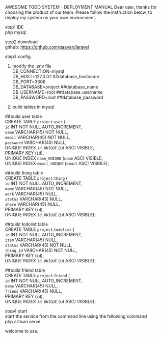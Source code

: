 AWESOME TODO SYSTEM - DEPLOYMENT MANUAL
Dear user, thanks for choosing the product of our team. Please follow the instruction below, to deploy my system on your own environment.

step1  IDE  
php  mysql 

step2  download   
github:	https://github.com/qazyan/laravel

step3  config  
1.  modify the .env file  
DB_CONNECTION=mysql	  
DB_HOST=127.0.0.1 	##database_hostname  
DB_PORT=3306		  
DB_DATABASE=project	##database_name   
DB_USERNAME=root	##database_username  
DB_PASSWORD=root	##database_password  

2.  build tables in mysql   

##build user table   
CREATE TABLE `project`.`user` (   
  `id` INT NOT NULL AUTO_INCREMENT,   
  `name` VARCHAR(45) NOT NULL,   
  `email` VARCHAR(45) NOT NULL,   
  `password` VARCHAR(45) NULL,   
  UNIQUE INDEX `id_UNIQUE` (`id` ASC) VISIBLE,   
  PRIMARY KEY (`id`),   
  UNIQUE INDEX `name_UNIQUE` (`name` ASC) VISIBLE,   
  UNIQUE INDEX `email_UNIQUE` (`email` ASC) VISIBLE);   
  
##build thing table   
CREATE TABLE `project`.`thing` (   
  `id` INT NOT NULL AUTO_INCREMENT,   
  `name` VARCHAR(45) NOT NULL,   
  `work` VARCHAR(45) NULL,   
  `status` VARCHAR(45) NULL,   
  `share` VARCHAR(45) NULL,   
  PRIMARY KEY (`id`),   
  UNIQUE INDEX `id_UNIQUE` (`id` ASC) VISIBLE);   
  
##build todolist table   
CREATE TABLE `project`.`todolist` (   
  `id` INT NOT NULL AUTO_INCREMENT,   
  `item` VARCHAR(45) NULL,   
  `status` VARCHAR(45) NOT NULL,   
  `thing_id` VARCHAR(45) NOT NULL,   
  PRIMARY KEY (`id`),   
  UNIQUE INDEX `id_UNIQUE` (`id` ASC) VISIBLE);   
  
##build friend table   
CREATE TABLE `project`.`friend` (   
  `id` INT NOT NULL AUTO_INCREMENT,   
  `name` VARCHAR(45) NULL,   
  `friend` VARCHAR(45) NULL,   
  PRIMARY KEY (`id`),   
  UNIQUE INDEX `id_UNIQUE` (`id` ASC) VISIBLE);

step4  start   
start the service from the command line using the following command  
php artisan serve  

welcome to use.
